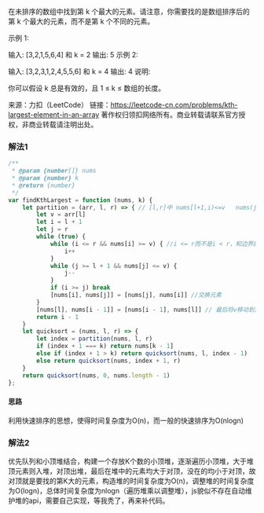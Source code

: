 在未排序的数组中找到第 k 个最大的元素。请注意，你需要找的是数组排序后的第 k 个最大的元素，而不是第 k 个不同的元素。

示例 1:

输入: [3,2,1,5,6,4] 和 k = 2
输出: 5
示例 2:

输入: [3,2,3,1,2,4,5,5,6] 和 k = 4
输出: 4
说明:

你可以假设 k 总是有效的，且 1 ≤ k ≤ 数组的长度。

来源：力扣（LeetCode）
链接：https://leetcode-cn.com/problems/kth-largest-element-in-an-array
著作权归领扣网络所有。商业转载请联系官方授权，非商业转载请注明出处。

### 解法1

```js
/**
 * @param {number[]} nums
 * @param {number} k
 * @return {number}
 */
var findKthLargest = function (nums, k) {
    let partition = (arr, l, r) => { // [l,r]中 nums[l+1,i)<=v   nums(j,r]>=v
        let v = arr[l]
        let i = l + 1
        let j = r
        while (true) {
            while (i <= r && nums[i] >= v) { //i <= r而不是i < r，和边界的取值有关，这里允许i=r,也就是i会到r+1停止，而取值范围为nums[l+1,i)<=v，将i带入，得nums[l+1,r+1)<=v，没有越界，下同
                i++
            }
            while (j >= l + 1 && nums[j] <= v) {
                j--
            }
            if (i >= j) break 
            [nums[i], nums[j]] = [nums[j], nums[i]] //交换元素
        }
        [nums[l], nums[i - 1]] = [nums[i - 1], nums[l]] // 最后将v移动到正确的位置
        return i - 1
    }
    let quicksort = (nums, l, r) => {
        let index = partition(nums, l, r)
        if (index + 1 === k) return nums[k - 1]
        else if (index + 1 > k) return quicksort(nums, l, index - 1)
        else return quicksort(nums, index + 1, r)
    }
    return quicksort(nums, 0, nums.length - 1)
};
```

#### 思路

利用快速排序的思想，使得时间复杂度为O(n)，而一般的快速排序为O(nlogn)

### 解法2

优先队列和小顶堆结合，构建一个存放K个数的小顶堆，逐渐遍历小顶堆，大于堆顶元素则入堆，对顶出堆，最后在堆中的元素均大于对顶，没在的均小于对顶，故对顶就是要找的第K大的元素，构造堆的时间复杂度为O(n)，调整堆的时间复杂度为O(logn)，总体时间复杂度为nlogn（遍历堆乘以调整堆），js貌似不存在自动维护堆的api，需要自己实现，等我秃了，再来补代码。